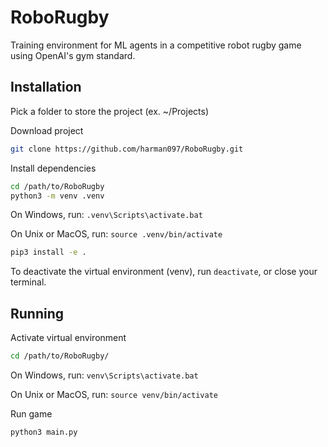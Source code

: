 # RoboRugby

Training environment for ML agents in a competitive robot rugby game using OpenAI's gym standard.

## Installation

Pick a folder to store the project (ex. ~/Projects)

Download project

```sh
git clone https://github.com/harman097/RoboRugby.git
```

Install dependencies

```sh
cd /path/to/RoboRugby
python3 -m venv .venv
```

On Windows, run:
```.venv\Scripts\activate.bat```

On Unix or MacOS, run:
```source .venv/bin/activate```

```sh
pip3 install -e .
```

To deactivate the virtual environment (venv), run ```deactivate```, or close your terminal.

## Running

Activate virtual environment

```sh
cd /path/to/RoboRugby/
```

On Windows, run:
```venv\Scripts\activate.bat```

On Unix or MacOS, run:
```source venv/bin/activate```

Run game

```python3 main.py```
